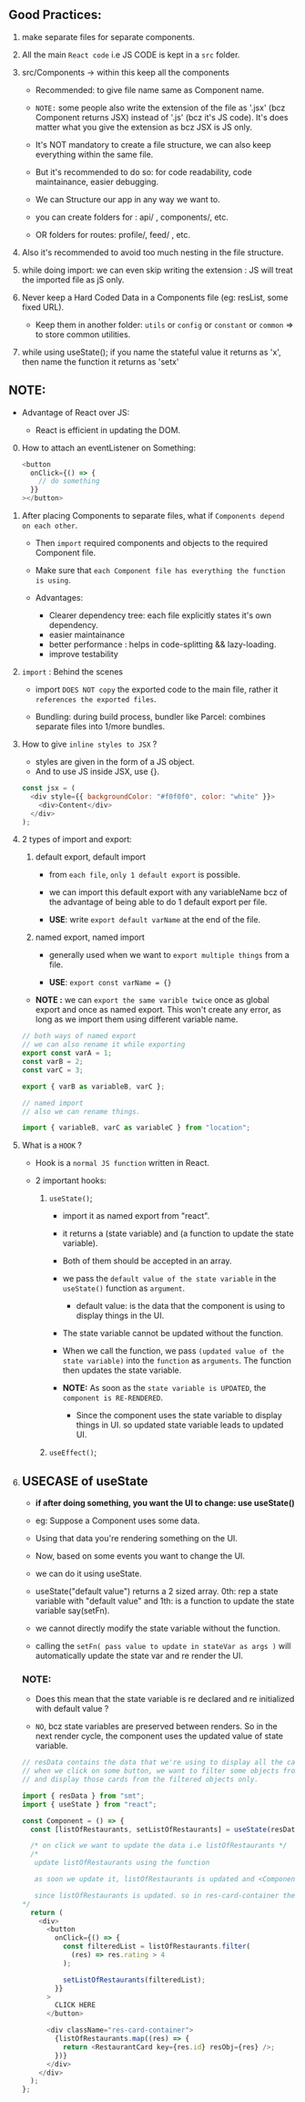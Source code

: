 ## Good Practices:

1. make separate files for separate components.

2. All the main `React code` i.e JS CODE is kept in a `src` folder.

3. src/Components -> within this keep all the components

   - Recommended: to give file name same as Component name.

   - `NOTE:` some people also write the extension of the file as '.jsx' (bcz Component returns JSX) instead of '.js' (bcz it's JS code). It's does matter what you give the extension as bcz JSX is JS only.

   - It's NOT mandatory to create a file structure, we can also keep everything within the same file.

   - But it's recommended to do so: for code readability, code maintainance, easier debugging.

   - We can Structure our app in any way we want to.
   - you can create folders for : api/ , components/, etc.
   - OR folders for routes: profile/, feed/ , etc.

4. Also it's recommended to avoid too much nesting in the file structure.

5. while doing import: we can even skip writing the extension : JS will treat the imported file as jS only.

6. Never keep a Hard Coded Data in a Components file (eg: resList, some fixed URL).

   - Keep them in another folder: `utils` or `config` or `constant` or `common` => to store common utilities.

7. while using useState(); if you name the stateful value it returns as 'x', then name the function it returns as 'setx'

## NOTE:

- Advantage of React over JS:

  - React is efficient in updating the DOM.

0. How to attach an eventListener on Something:

   ```javascript
   <button
     onClick={() => {
       // do something
     }}
   ></button>
   ```

1. After placing Components to separate files, what if `Components depend on each other`.

   - Then `import` required components and objects to the required Component file.

   - Make sure that `each Component file has everything the function is using`.

   - Advantages:

     - Clearer dependency tree: each file explicitly states it's own dependency.
     - easier maintainance
     - better performance : helps in code-splitting && lazy-loading.
     - improve testability

2. `import` : Behind the scenes

   - import `DOES NOT copy` the exported code to the main file, rather it `references the exported files`.

   - Bundling: during build process, bundler like Parcel: combines separate files into 1/more bundles.

3. How to give `inline styles to JSX` ?

   - styles are given in the form of a JS object.
   - And to use JS inside JSX, use {}.

   ```javascript
   const jsx = (
     <div style={{ backgroundColor: "#f0f0f0", color: "white" }}>
       <div>Content</div>
     </div>
   );
   ```

4. 2 types of import and export:

   1. default export, default import

      - from `each file`, `only 1 default export` is possible.

      - we can import this default export with any variableName bcz of the advantage of being able to do 1 default export per file.

      - **USE**: write `export default varName` at the end of the file.

   2. named export, named import

      - generally used when we want to `export multiple things` from a file.

      - **USE**: `export const varName = {}`

   - **NOTE :** we can `export the same varible twice` once as global export and once as named export. This won't create any error, as long as we import them using different variable name.

   ```javascript
   // both ways of named export
   // we can also rename it while exporting
   export const varA = 1;
   const varB = 2;
   const varC = 3;

   export { varB as variableB, varC };
   ```

   ```javascript
   // named import
   // also we can rename things.

   import { variableB, varC as variableC } from "location";
   ```

5. What is a `HOOK` ?

   - Hook is a `normal JS function` written in React.

   - 2 important hooks:

     1. `useState()`;

        - import it as named export from "react".

        - it returns a (state variable) and (a function to update the state variable).

        - Both of them should be accepted in an array.

        - we pass the `default value of the state variable` in the `useState()` function as `argument`.

          - default value: is the data that the component is using to display things in the UI.

        - The state variable cannot be updated without the function.

        - When we call the function, we pass `(updated value of the state variable)` into the `function` as `arguments`. The function then updates the state variable.

        - **NOTE:** As soon as the `state variable is UPDATED`, the `component is RE-RENDERED`.

          - Since the component uses the state variable to display things in UI. so updated state variable leads to updated UI.

     2. `useEffect()`;

6. ## USECASE of useState

   - **if after doing something, you want the UI to change: use useState()**

   - eg: Suppose a Component uses some data.

   - Using that data you're rendering something on the UI.

   - Now, based on some events you want to change the UI.

   - we can do it using useState.

   - useState("default value") returns a 2 sized array. 0th: rep a state variable with "default value" and 1th: is a function to update the state variable say(setFn).

   - we cannot directly modify the state variable without the function.

   - calling the `setFn( pass value to update in stateVar as args )` will automatically update the state var and re render the UI.

   ### NOTE:

   - Does this mean that the state variable is re declared and re initialized with default value ?

   - `NO`, bcz state variables are preserved between renders. So in the next render cycle, the component uses the updated value of state variable.

   ```javascript
   // resData contains the data that we're using to display all the cards in the UI.
   // when we click on some button, we want to filter some objects from resData.
   // and display those cards from the filtered objects only.

   import { resData } from "smt";
   import { useState } from "react";

   const Component = () => {
     const [listOfRestaurants, setListOfRestaurants] = useState(resData); // resData is default value of listOfRestaurants

     /* on click we want to update the data i.e listOfRestaurants */
     /*
      update listOfRestaurants using the function
   
      as soon we update it, listOfRestaurants is updated and <Component/> is re-rendered.
   
      since listOfRestaurants is updated. so in res-card-container the cards are displayed according to updated listOfRestaurants.
   */
     return (
       <div>
         <button
           onClick={() => {
             const filteredList = listOfRestaurants.filter(
               (res) => res.rating > 4
             );

             setListOfRestaurants(filteredList);
           }}
         >
           CLICK HERE
         </button>

         <div className="res-card-container">
           {listOfRestaurants.map((res) => {
             return <RestaurantCard key={res.id} resObj={res} />;
           })}
         </div>
       </div>
     );
   };
   ```
